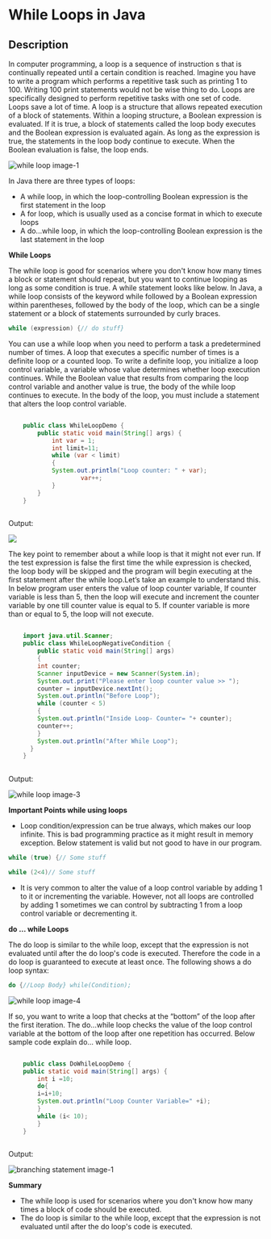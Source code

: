 
While Loops in Java
===================


Description
-----------

In computer programming, a loop is a sequence of instruction s that is continually repeated until a certain condition is reached. Imagine you have to write a program which performs a repetitive task such as printing 1 to 100. Writing 100 print statements would not be wise thing to do. Loops are specifically designed to perform repetitive tasks with one set of code. Loops save a lot of time. A loop is a structure that allows repeated execution of a block of statements. Within a looping structure, a Boolean expression is evaluated. If it is true, a block of statements called the loop body executes and the Boolean expression is evaluated again. As long as the expression is true, the statements in the loop body continue to execute. When the Boolean evaluation is false, the loop ends.

![while loop image-1](https://www.w3resource.com/w3r_images/java-while-loop-image1.png)  

In Java there are three types of loops:

*   A while loop, in which the loop-controlling Boolean expression is the first statement in the loop
*   A for loop, which is usually used as a concise format in which to execute loops
*   A do...while loop, in which the loop-controlling Boolean expression is the last statement in the loop

**While Loops**

The while loop is good for scenarios where you don't know how many times a block or statement should repeat, but you want to continue looping as long as some condition is true. A while statement looks like below. In Java, a while loop consists of the keyword while followed by a Boolean expression within parentheses, followed by the body of the loop, which can be a single statement or a block of statements surrounded by curly braces.
```java
while (expression) {// do stuff}
```
You can use a while loop when you need to perform a task a predetermined number of times. A loop that executes a specific number of times is a definite loop or a counted loop. To write a definite loop, you initialize a loop control variable, a variable whose value determines whether loop execution continues. While the Boolean value that results from comparing the loop control variable and another value is true, the body of the while loop continues to execute. In the body of the loop, you must include a statement that alters the loop control variable.

```java

    public class WhileLoopDemo {
    	public static void main(String[] args) {
    		int var = 1;
    		int limit=11;
    		while (var < limit)
    		{
    		System.out.println("Loop counter: " + var);
    				var++;
    		}
    	}
    }
    

```

Output:

![](https://www.w3resource.com/w3r_images/java-while-loop-image2.png)  

The key point to remember about a while loop is that it might not ever run. If the test expression is false the first time the while expression is checked, the loop body will be skipped and the program will begin executing at the first statement after the while loop.Let’s take an example to understand this. In below program user enters the value of loop counter variable, If counter variable is less than 5, then the loop will execute and increment the counter variable by one till counter value is equal to 5. If counter variable is more than or equal to 5, the loop will not execute.

```java

    import java.util.Scanner;
    public class WhileLoopNegativeCondition {
    	public static void main(String[] args) 
    	{		
    	int counter;
    	Scanner inputDevice = new Scanner(System.in);
    	System.out.print("Please enter loop counter value >> ");
    	counter = inputDevice.nextInt();
    	System.out.println("Before Loop");
    	while (counter < 5)
    	{
    	System.out.println("Inside Loop- Counter= "+ counter);
    	counter++;		
    	}		
    	System.out.println("After While Loop");	
      }
    }
    
```

Output:

![while loop image-3](https://www.w3resource.com/w3r_images/java-while-loop-image3.png)  

**Important Points while using loops**

*   Loop condition/expression can be true always, which makes our loop infinite. This is bad programming practice as it might result in memory exception. Below statement is valid but not good to have in our program.

```java
while (true) {// Some stuff
```
```java
while (2<4)// Some stuff
```

*   It is very common to alter the value of a loop control variable by adding 1 to it or incrementing the variable. However, not all loops are controlled by adding 1 sometimes we can control by subtracting 1 from a loop control variable or decrementing it.

**do … while Loops**

The do loop is similar to the while loop, except that the expression is not evaluated until after the do loop's code is executed. Therefore the code in a do loop is guaranteed to execute at least once. The following shows a do loop syntax:

```java
do {//Loop Body} while(Condition);
```

![while loop image-4](https://www.w3resource.com/w3r_images/java-while-loop-image4.png)  

If so, you want to write a loop that checks at the “bottom” of the loop after the first iteration. The do...while loop checks the value of the loop control variable at the bottom of the loop after one repetition has occurred. Below sample code explain do… while loop.

```java

    public class DoWhileLoopDemo {	
    public static void main(String[] args) {
    	int i =10;
    	do{			
    	i=i+10;			
    	System.out.println("Loop Counter Variable=" +i);
    	}
    	while (i< 10);
    	}
    }
    
```
Output:

![branching statement image-1](https://www.w3resource.com/w3r_images/java-while-loop-image5.png)  

**Summary**

*   The while loop is used for scenarios where you don't know how many times a block of code should be executed.
*   The do loop is similar to the while loop, except that the expression is not evaluated until after the do loop's code is executed.
